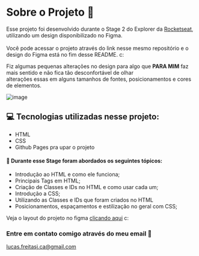 # Sobre o Projeto 🚀

Esse projeto foi desenvolvido durante o Stage 2 do Explorer da [Rocketseat](https://rocketseat.com.br), utilizando um design disponibilizado no Figma. 
<br>
<br>
Você pode acessar o projeto através do link nesse mesmo repositório e o design do Figma está no fim desse README. c:

Fiz algumas pequenas alterações no design para algo que <strong>PARA MIM</strong> faz mais sentido e não fica tão desconfortável de olhar <br> alterações essas em alguns tamanhos de fontes, posicionamentos e cores de elementos.

![image](https://user-images.githubusercontent.com/90655096/205921470-fe6c3c33-43d2-403e-9e87-193222d1f687.png)


## 💻 Tecnologias utilizadas nesse projeto:

- HTML
- CSS
- Github Pages pra upar o projeto

#### 📝 Durante esse Stage foram abordados os seguintes tópicos:

- Introdução ao HTML e como ele funciona;
- Principais Tags em HTML;
- Criação de Classes e IDs no HTML e como usar cada um;
- Introdução a CSS;
- Utilizando as Classes e IDs que foram criados no HTML
- Posicionamentos, espaçamentos e estilização no geral com CSS;

Veja o layout do projeto no figma [clicando aqui](https://www.figma.com/file/bSHd2aDjMqp6XztHZmVFnR/Explorer---Projeto-01-(Copy)?node-id=0%3A1&t=KZSFJgwlGuHNpZir-0) c:

### Entre em contato comigo através do meu email :purple_heart:

lucas.freitasj.ca@gmail.com
